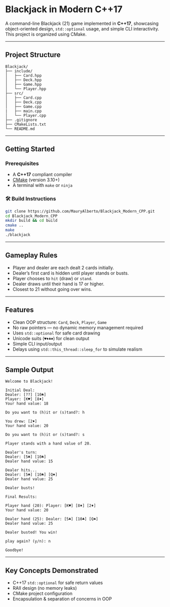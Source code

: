 # Blackjack in Modern C++17

A command-line Blackjack (21) game implemented in **C++17**, showcasing object-oriented design, `std::optional` usage, and simple CLI interactivity. This project is organized using CMake.

---

## Project Structure

```
Blackjack/
├── include/
│   ├── Card.hpp
│   ├── Deck.hpp
│   ├── Game.hpp
│   └── Player.hpp
├── src/
│   ├── Card.cpp
│   ├── Deck.cpp
│   ├── Game.cpp
|   ├── main.cpp
│   └── Player.cpp
├── .gitignore
├── CMakeLists.txt
└── README.md
```

---

## Getting Started

### Prerequisites

- A **C++17** compliant compiler
- [CMake](https://cmake.org/) (version 3.10+)
- A terminal with `make` or `ninja`

### 🛠 Build Instructions

```bash
git clone https://github.com/MauryAlberto/Blackjack_Modern_CPP.git
cd Blackjack_Modern_CPP
mkdir build && cd build
cmake ..
make
./blackjack
```

---

## Gameplay Rules

- Player and dealer are each dealt 2 cards initially.
- Dealer’s first card is hidden until player stands or busts.
- Player chooses to `hit` (draw) or `stand`.
- Dealer draws until their hand is 17 or higher.
- Closest to 21 without going over wins.

---

## Features

- Clean OOP structure: `Card`, `Deck`, `Player`, `Game`
- No raw pointers — no dynamic memory management required
- Uses `std::optional` for safe card drawing
- Unicode suits (`♥♦♣♠`) for clean output
- Simple CLI input/output
- Delays using `std::this_thread::sleep_for` to simulate realism

---

## Sample Output

```
Welcome to Blackjack!

Initial Deal: 
Dealer: [??] [10♣]
Player: [K♥] [8♦]
Your hand value: 18

Do you want to (h)it or (s)tand?: h

You drew: [2♦]
Your hand value: 20

Do you want to (h)it or (s)tand?: s

Player stands with a hand value of 20.

Dealer's turn: 
Dealer: [5♣] [10♣]
Dealer hand value: 15

Dealer hits...
Dealer: [5♣] [10♣] [Q♠]
Dealer hand value: 25

Dealer busts!

Final Results: 

Player hand (20): Player: [K♥] [8♦] [2♦]
Your hand value: 20

Dealer hand (25): Dealer: [5♣] [10♣] [Q♠]
Dealer hand value: 25

Dealer busted! You win!

play again? (y/n): n

Goodbye!

```

---

## Key Concepts Demonstrated

- C++17 `std::optional` for safe return values
- RAII design (no memory leaks)
- CMake project configuration
- Encapsulation & separation of concerns in OOP